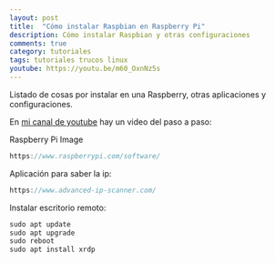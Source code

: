 ```yaml
---
layout: post
title:  "Cómo instalar Raspbian en Raspberry Pi"
description: Cómo instalar Raspbian y otras configuraciones
comments: true
category: tutoriales
tags: tutoriales trucos linux
youtube: https://youtu.be/m60_OxnNz5s
---
```

Listado de cosas por instalar en una Raspberry, otras aplicaciones y configuraciones.

En <a target="_blank" href="{{ page.youtube }}">mi canal de youtube</a> hay un video del paso a paso:

Raspberry Pi Image
```csharp
https://www.raspberrypi.com/software/
```

Aplicación para saber la ip: 
```csharp
https://www.advanced-ip-scanner.com/
```

Instalar escritorio remoto: 
```csharp
sudo apt update
sudo apt upgrade
sudo reboot
sudo apt install xrdp
```
